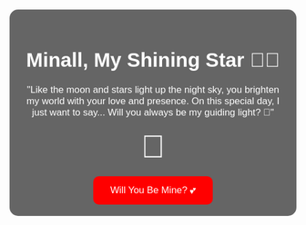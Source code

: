 <!DOCTYPE html>
<html lang="en">
<head>
    <meta charset="UTF-8">
    <meta name="viewport" content="width=device-width, initial-scale=1.0">
    <title>For Minall 🌙✨</title>
    <style>
        body {
            text-align: center;
            background: url('https://i.postimg.cc/q78zK681/IMG-5402.jpg') no-repeat center center/cover;
            color: white;
            font-family: 'Arial', sans-serif;
            display: flex;
            justify-content: center;
            align-items: center;
            height: 100vh;
            flex-direction: column;
            transition: background 1s ease-in-out;
        }
        .container {
            background: rgba(0, 0, 0, 0.6);
            padding: 20px;
            border-radius: 15px;
            max-width: 600px;
        }
        h1 {
            font-size: 2.5em;
        }
        p {
            font-size: 1.2em;
            margin-top: 15px;
        }
        .ring {
            font-size: 4em;
            animation: ring-animation 2s infinite alternate;
        }
        @keyframes ring-animation {
            0% { transform: scale(1); }
            100% { transform: scale(1.2); }
        }
        .button {
            background: red;
            color: white;
            padding: 15px 30px;
            border: none;
            border-radius: 10px;
            font-size: 1.2em;
            cursor: pointer;
            margin-top: 20px;
            transition: 0.3s;
        }
        .button:hover {
            background: pink;
        }
    </style>
</head>
<body>
    <div class="container">
        <h1>Minall, My Shining Star 🌙✨</h1>
        <p>"Like the moon and stars light up the night sky, you brighten my world with your love and presence. On this special day, I just want to say... Will you always be my guiding light? 💖"</p>
        <div class="ring">💍</div>
        <button class="button" onclick="showLove()">Will You Be Mine? 💕</button>
        <p id="message" style="display:none; font-size: 1.5em; margin-top: 20px;">I Love You Forever, Minall! ❤️</p>
    </div>
    <audio id="background-music" loop>
        <source src="https://files.catbox.moe/78gyj8.mp3" type="audio/mpeg">
    </audio>
    <script>
        function showLove() {
            document.getElementById('message').style.display = 'block';
        }

        // Slideshow effect for background images
        let images = [
            'https://i.postimg.cc/q78zK681/IMG-5402.jpg',
            'https://i.postimg.cc/pL5926yb/IMG-5403.jpg',
            'https://i.postimg.cc/d0MhDjT7/IMG-5409.jpg',
            'https://i.postimg.cc/rFxm3tHM/IMG-0458.avif',
            'https://i.postimg.cc/gj69w8hJ/IMG-5401.jpg',
            'https://i.postimg.cc/667TVPL7/IMG-5960.jpg',
            'https://i.postimg.cc/Sj0BcRLG/IMG-5961.jpg',
            'https://i.postimg.cc/pVgrsBqs/IMG-6733.jpg',
            'https://i.postimg.cc/RZmFBZrf/IMG-6734.jpg',
            'https://i.postimg.cc/XJrN8ZFM/IMG-7650.jpg',
            'https://i.postimg.cc/gJ1zBYqx/IMG-9595.avif'
        ];
        
        let index = 0;
        function changeBackground() {
            document.body.style.backgroundImage = `url('${images[index]}')`;
            index = (index + 1) % images.length;
        }
        setInterval(changeBackground, 5000); // Change every 5 seconds

        // Ensure music plays on user interaction
        document.addEventListener('DOMContentLoaded', function () {
            let audio = document.getElementById('background-music');
            audio.play().catch(() => {
                document.body.addEventListener('click', function () {
                    audio.play();
                }, { once: true });
            });
        });
    </script>
</body>
</html>
